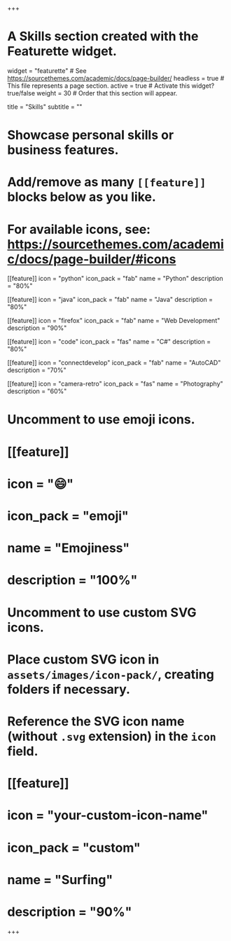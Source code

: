 +++
# A Skills section created with the Featurette widget.
widget = "featurette"  # See https://sourcethemes.com/academic/docs/page-builder/
headless = true  # This file represents a page section.
active = true  # Activate this widget? true/false
weight = 30  # Order that this section will appear.

title = "Skills"
subtitle = ""

# Showcase personal skills or business features.
# 
# Add/remove as many `[[feature]]` blocks below as you like.
# 
# For available icons, see: https://sourcethemes.com/academic/docs/page-builder/#icons

[[feature]]
  icon = "python"
  icon_pack = "fab"
  name = "Python"
  description = "80%"

[[feature]]
  icon = "java"
  icon_pack = "fab"
  name = "Java"
  description = "80%"

[[feature]]
  icon = "firefox"
  icon_pack = "fab"
  name = "Web Development"
  description = "90%"

[[feature]]
  icon = "code"
  icon_pack = "fas"
  name = "C#"
  description = "80%"

[[feature]]
  icon = "connectdevelop"
  icon_pack = "fab"
  name = "AutoCAD"
  description = "70%" 

[[feature]]
  icon = "camera-retro"
  icon_pack = "fas"
  name = "Photography"
  description = "60%"

# Uncomment to use emoji icons.
# [[feature]]
#  icon = ":smile:"
#  icon_pack = "emoji"
#  name = "Emojiness"
#  description = "100%"  

# Uncomment to use custom SVG icons.
# Place custom SVG icon in `assets/images/icon-pack/`, creating folders if necessary.
# Reference the SVG icon name (without `.svg` extension) in the `icon` field.
# [[feature]]
#  icon = "your-custom-icon-name"
#  icon_pack = "custom"
#  name = "Surfing"
#  description = "90%"

+++

